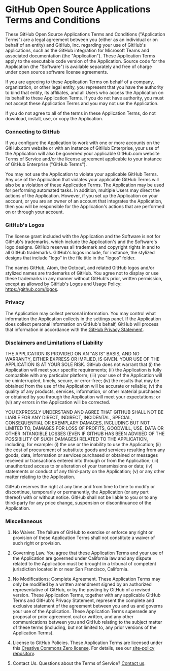 # GitHub Open Source Applications Terms and Conditions

These GitHub Open Source Applications Terms and Conditions ("Application Terms") are a legal agreement between you (either as an individual or on behalf of an entity) and GitHub, Inc. regarding your use of GitHub's applications, such as the GitHub integration for Microsoft Teams and associated documentation (the "Application"). These Application Terms apply to the executable code version of the Application. Source code for the Application (the "Software") is available separately and free of charge under open source software license agreements.

If you are agreeing to these Application Terms on behalf of a company, organization, or other legal entity, you represent that you have the authority to bind that entity, its affiliates, and all Users who access the Application on its behalf to these Application Terms. If you do not have authority, you must not accept these Application Terms and you may not use the Application.

If you do not agree to all of the terms in these Application Terms, do not download, install, use, or copy the Application.

### Connecting to GitHub

If you configure the Application to work with one or more accounts on the GitHub.com website or with an instance of GitHub Enterprise, your use of the Application will also be governed your applicable GitHub.com website Terms of Service and/or the license agreement applicable to your instance of GitHub Enterprise ("GitHub Terms").

You may not use the Application to violate your applicable GitHub Terms. Any use of the Application that violates your applicable GitHub Terms will also be a violation of these Application Terms. The Application may be used for performing automated tasks. In addition, multiple Users may direct the actions of the Application. However, if you set up the Application on your account, or you are an owner of an account that integrates the Application, then you will be responsible for the Application's actions that are performed on or through your account.

### GitHub's Logos

The license grant included with the Application and the Software is not for GitHub's trademarks, which include the Application's and the Software's logo designs. GitHub reserves all trademark and copyright rights in and to all GitHub trademarks. GitHub's logos include, for instance, the stylized designs that include "logo" in the file title in the "logos" folder.

The names GitHub, Atom, the Octocat, and related GitHub logos and/or stylized names are trademarks of GitHub. You agree not to display or use these trademarks in any manner without GitHub's prior, written permission, except as allowed by GitHub's Logos and Usage Policy: https://github.com/logos.

### Privacy

The Application may collect personal information. You may control what information the Application collects in the settings panel. If the Application does collect personal information on GitHub's behalf, GitHub will process that information in accordance with the [GitHub Privacy Statement](https://help.github.com/articles/github-privacy-statement/).

### Disclaimers and Limitations of Liability

THE APPLICATION IS PROVIDED ON AN "AS IS" BASIS, AND NO WARRANTY, EITHER EXPRESS OR IMPLIED, IS GIVEN. YOUR USE OF THE APPLICATION IS AT YOUR SOLE RISK. GitHub does not warrant that (i) the Application will meet your specific requirements; (ii) the Application is fully compatible with any particular platform; (iii) your use of the Application will be uninterrupted, timely, secure, or error-free; (iv) the results that may be obtained from the use of the Application will be accurate or reliable; (v) the quality of any products, services, information, or other material purchased or obtained by you through the Application will meet your expectations; or (vi) any errors in the Application will be corrected.

YOU EXPRESSLY UNDERSTAND AND AGREE THAT GITHUB SHALL NOT BE LIABLE FOR ANY DIRECT, INDIRECT, INCIDENTAL, SPECIAL, CONSEQUENTIAL OR EXEMPLARY DAMAGES, INCLUDING BUT NOT LIMITED TO, DAMAGES FOR LOSS OF PROFITS, GOODWILL, USE, DATA OR OTHER INTANGIBLE LOSSES (EVEN IF GITHUB HAS BEEN ADVISED OF THE POSSIBILITY OF SUCH DAMAGES) RELATED TO THE APPLICATION, including, for example: (i) the use or the inability to use the Application; (ii) the cost of procurement of substitute goods and services resulting from any goods, data, information or services purchased or obtained or messages received or transactions entered into through or from the Application; (iii) unauthorized access to or alteration of your transmissions or data; (iv) statements or conduct of any third-party on the Application; (v) or any other matter relating to the Application.

GitHub reserves the right at any time and from time to time to modify or discontinue, temporarily or permanently, the Application (or any part thereof) with or without notice. GitHub shall not be liable to you or to any third-party for any price change, suspension or discontinuance of the Application.

### Miscellaneous

1. No Waiver. The failure of GitHub to exercise or enforce any right or provision of these Application Terms shall not constitute a waiver of such right or provision.

2. Governing Law. You agree that these Application Terms and your use of the Application are governed under California law and any dispute related to the Application must be brought in a tribunal of competent jurisdiction located in or near San Francisco, California.

3. No Modifications; Complete Agreement. These Application Terms may only be modified by a written amendment signed by an authorized representative of GitHub, or by the posting by GitHub of a revised version. These Application Terms, together with any applicable GitHub Terms and GitHub's Privacy Statement, represent the complete and exclusive statement of the agreement between you and us and governs your use of the Application. These Application Terms supersede any proposal or prior agreement oral or written, and any other communications between you and GitHub relating to the subject matter of these terms (including, but not limited to, any prior versions of the Application Terms).

4. License to GitHub Policies. These Application Terms are licensed under this [Creative Commons Zero license](https://creativecommons.org/publicdomain/zero/1.0/). For details, see our [site-policy repository](https://github.com/github/site-policy#license).

5. Contact Us. Questions about the Terms of Service? [Contact us](https://github.com/contact).
